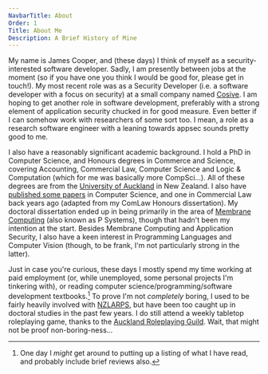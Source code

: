 ```yaml
---
NavbarTitle: About
Order: 1
Title: About Me
Description: A Brief History of Mine
---
```


My name is James Cooper, and (these days) I think of myself as a security-interested software developer.  Sadly, I am presently between jobs at the moment (so if you have one you think I would be good for, please get in touch!).  My most recent role was as a Security Developer (i.e. a software developer with a focus on security) at a small company named [Cosive](https://www.cosive.com/). I am hoping to get another role in software development, preferably with a strong element of application security chucked in for good measure.  Even better if I can somehow work with researchers of some sort too.  I mean, a role as a research software engineer with a leaning towards appsec sounds pretty good to me.

I also have a reasonably significant academic background.  I hold a PhD in Computer Science, and Honours degrees in Commerce and Science, covering Accounting, Commercial Law, Computer Science and Logic & Computation (which for me was basically more CompSci...).  All of these degrees are from the [University of Auckland](https://www.auckland.ac.nz/) in New Zealand.  I also have [published some papers](../publications) in Computer Science, and one in Commercial Law back years ago (adapted from my ComLaw Honours dissertation).  My doctoral dissertation ended up in being primarily in the area of [Membrane Computing](https://en.wikipedia.org/wiki/Membrane_computing) (also known as P Systems), though that hadn't been my intention at the start.  Besides Membrane Computing and Application Security, I also have a keen interest in Programming Languages and Computer Vision (though, to be frank, I'm not particularly strong in the latter).

Just in case you're curious, these days I mostly spend my time working at paid employment (or, while unemployed, some personal projects I'm tinkering with), or reading computer science/programming/software development textbooks.[^1]  To prove I'm not *completely* boring, I used to be fairly heavily involved with [NZLARPS](https://nzlarps.org/), but have been too caught up in doctoral studies in the past few years.  I do still attend a weekly tabletop roleplaying game, thanks to the [Auckland Roleplaying Guild](https://aucklandrpg.nz/).  Wait, that might not be proof non-boring-ness...

[^1]: One day I *might* get around to putting up a listing of what I have read, and probably include brief reviews also.
